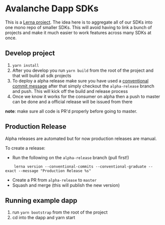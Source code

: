 # Avalanche Dapp SDKs

This is a [Lerna project](https://github.com/lerna/lerna). The idea here is to aggregate all of our SDKs into one mono repo of smaller SDKs. This will avoid having to link a bunch of projects and make it much easier to work features across many SDKs at once.

## Develop project

1. `yarn install`
2. After you develop you run `yarn build` from the root of the project and that will build all sdk projects
3. To deploy a alpha release make sure you have used a [conventional commit message](https://www.conventionalcommits.org/en/v1.0.0/) after that simply checkout the `alpha-release` branch and push. This will kick off the build and release process
4. Once we know it works for the consumer on alpha then a push to master can be done and a official release will be issued from there

**note**: make sure all code is PR'd properly before going to master.

## Production Release

Alpha releases are automated but for now production releases are manual.

To create a release:

- Run the following on the `alpha-release` branch (pull first!)

```
    lerna version --conventional-commits --conventional-graduate --exact --message "Production Release %s"
```

- Create a PR from `alpha-release` to `master`
- Squash and merge (this will publish the new version)

## Running example dapp

1. run `yarn bootstrap` from the root of the project
2. cd into the dapp and yarn start
